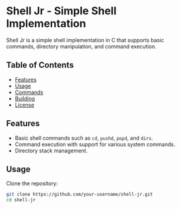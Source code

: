 # Shell Jr - Simple Shell Implementation

Shell Jr is a simple shell implementation in C that supports basic commands, directory manipulation, and command execution.

## Table of Contents

- [Features](#features)
- [Usage](#usage)
- [Commands](#commands)
- [Building](#building)
- [License](#license)

## Features

- Basic shell commands such as `cd`, `pushd`, `popd`, and `dirs`.
- Command execution with support for various system commands.
- Directory stack management.

## Usage

Clone the repository:

```bash
git clone https://github.com/your-username/shell-jr.git
cd shell-jr
